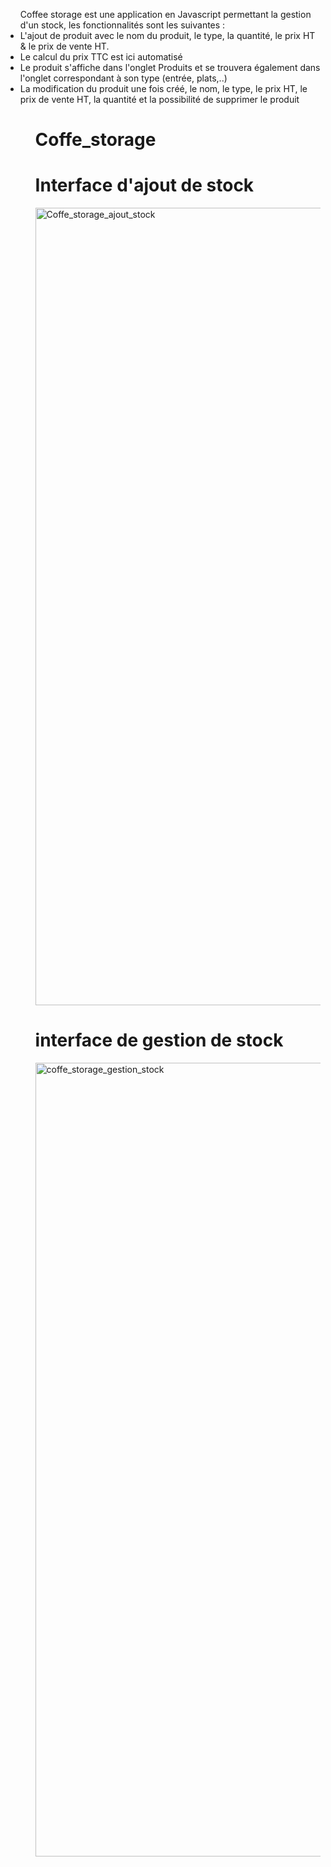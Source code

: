 <ul> Coffee storage est une application en Javascript permettant la gestion d'un stock, 
  les fonctionnalités sont les suivantes : 
  <li>L'ajout de produit avec le nom du produit, le type, la quantité, le prix HT & le prix de vente HT. </li>
  <li>Le calcul du prix TTC est ici automatisé </li>
  <li>Le produit s'affiche dans l'onglet Produits et se trouvera également dans l'onglet correspondant à son type (entrée, plats,..)</li>
  <li>La modification du produit une fois créé, le nom, le type, le prix HT, le prix de vente HT, la quantité et la possibilité de supprimer le produit </li>
  <ul>

# Coffe_storage
<h1>Interface d'ajout de stock</h2>
<img width="1276" alt="Coffe_storage_ajout_stock" src="https://user-images.githubusercontent.com/81886172/114457493-638a8700-9bde-11eb-87e3-81974c1e0925.png">

<h1>interface de gestion de stock</h2>
<img width="1270" alt="coffe_storage_gestion_stock" src="https://user-images.githubusercontent.com/81886172/114457513-69806800-9bde-11eb-8119-95ec79d70d08.png">

